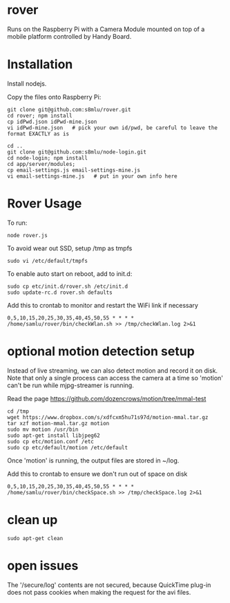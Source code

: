 rover
=====

Runs on the Raspberry Pi with a Camera Module mounted on top of a mobile platform controlled by Handy Board.

# Installation

Install nodejs. 

Copy the files onto Raspberry Pi:

    git clone git@github.com:s8mlu/rover.git
    cd rover; npm install
    cp idPwd.json idPwd-mine.json
    vi idPwd-mine.json   # pick your own id/pwd, be careful to leave the format EXACTLY as is

    cd ..
    git clone git@github.com:s8mlu/node-login.git
    cd node-login; npm install
    cd app/server/modules; 
    cp email-settings.js email-settings-mine.js
    vi email-settings-mine.js   # put in your own info here


# Rover Usage

To run:

    node rover.js

To avoid wear out SSD, setup /tmp as tmpfs

    sudo vi /etc/default/tmpfs
    
To enable auto start on reboot, add to init.d:

    sudo cp etc/init.d/rover.sh /etc/init.d
    sudo update-rc.d rover.sh defaults

Add this to crontab to monitor and restart the WiFi link if necessary

    0,5,10,15,20,25,30,35,40,45,50,55 * * * * /home/samlu/rover/bin/checkWlan.sh >> /tmp/checkWlan.log 2>&1

# optional motion detection setup

Instead of live streaming, we can also detect motion and record it on disk. Note that only a single process can access the camera at a time so 'motion' can't be run while mjpg-streamer is running.

Read the page https://github.com/dozencrows/motion/tree/mmal-test

    cd /tmp
    wget https://www.dropbox.com/s/xdfcxm5hu71s97d/motion-mmal.tar.gz
    tar xzf motion-mmal.tar.gz motion
    sudo mv motion /usr/bin
    sudo apt-get install libjpeg62
    sudo cp etc/motion.conf /etc
    sudo cp etc/default/motion /etc/default

Once 'motion' is running, the output files are stored in ~/log. 

Add this to crontab to ensure we don't run out of space on disk

    0,5,10,15,20,25,30,35,40,45,50,55 * * * * /home/samlu/rover/bin/checkSpace.sh >> /tmp/checkSpace.log 2>&1


# clean up

    sudo apt-get clean

# open issues

The '/secure/log' contents are not secured, because QuickTime plug-in does not pass cookies when making the request for the avi files.
